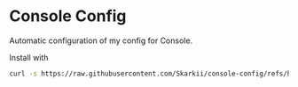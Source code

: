 # Console Config
Automatic configuration of my config for Console.

Install with
```sh
curl -s https://raw.githubusercontent.com/Skarkii/console-config/refs/heads/main/setup.sh | sh
```
